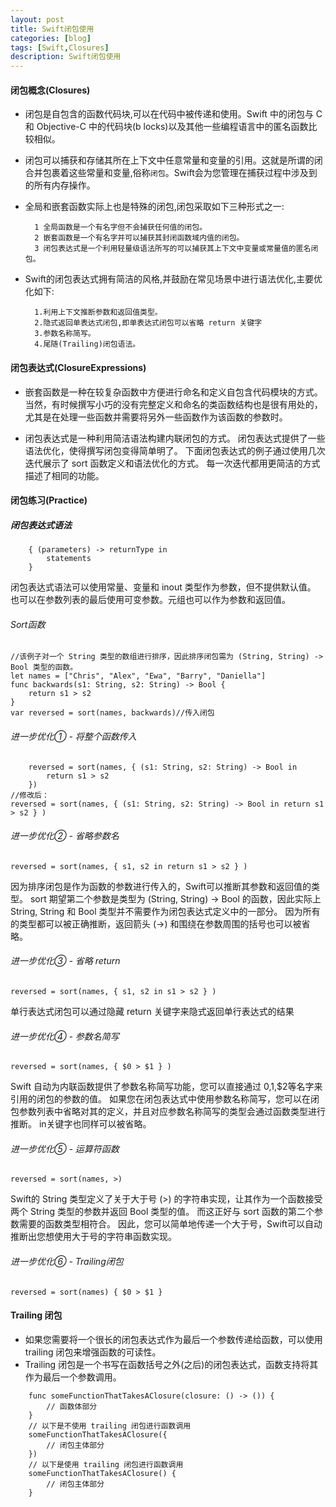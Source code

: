 ```yaml
---
layout: post
title: Swift闭包使用
categories: [blog]
tags: [Swift,Closures]
description: Swift闭包使用
---
```


#### 闭包概念(Closures)
- 闭包是自包含的函数代码块,可以在代码中被传递和使用。Swift 中的闭包与 C 和 Objective-C 中的代码块(blocks)以及其他一些编程语言中的匿名函数比较相似。
- 闭包可以捕获和存储其所在上下文中任意常量和变量的引用。这就是所谓的闭合并包裹着这些常量和变量,俗称`闭包`。Swift会为您管理在捕获过程中涉及到的所有内存操作。
- 全局和嵌套函数实际上也是特殊的闭包,闭包采取如下三种形式之一:
		1 全局函数是一个有名字但不会捕获任何值的闭包。		2 嵌套函数是一个有名字并可以捕获其封闭函数域内值的闭包。		3 闭包表达式是一个利用轻量级语法所写的可以捕获其上下文中变量或常量值的匿名闭包。
- Swift的闭包表达式拥有简洁的风格,并鼓励在常见场景中进行语法优化,主要优化如下:

		1.利用上下文推断参数和返回值类型。
		2.隐式返回单表达式闭包,即单表达式闭包可以省略 return 关键字
		3.参数名称简写。
		4.尾随(Trailing)闭包语法。
		#### 闭包表达式(ClosureExpressions)
- 嵌套函数是一种在较复杂函数中方便进行命名和定义自包含代码模块的方式。 当然，有时候撰写小巧的没有完整定义和命名的类函数结构也是很有用处的，尤其是在处理一些函数并需要将另外一些函数作为该函数的参数时。

- 闭包表达式是一种利用简洁语法构建内联闭包的方式。 闭包表达式提供了一些语法优化，使得撰写闭包变得简单明了。 下面闭包表达式的例子通过使用几次迭代展示了 sort 函数定义和语法优化的方式。 每一次迭代都用更简洁的方式描述了相同的功能。

#### 闭包练习(Practice)

##### 闭包表达式语法
```
    { (parameters) -> returnType in
        statements
    } 
```
闭包表达式语法可以使用常量、变量和 inout 类型作为参数，但不提供默认值。 也可以在参数列表的最后使用可变参数。元组也可以作为参数和返回值。

###### Sort函数
```
//该例子对一个 String 类型的数组进行排序，因此排序闭包需为 (String, String) -> Bool 类型的函数。
let names = ["Chris", "Alex", "Ewa", "Barry", "Daniella"]
func backwards(s1: String, s2: String) -> Bool {
    return s1 > s2
}
var reversed = sort(names, backwards)//传入闭包
```

###### 进一步优化① - 将整个函数传入
```
    reversed = sort(names, { (s1: String, s2: String) -> Bool in
        return s1 > s2
    }) 
//修改后：
reversed = sort(names, { (s1: String, s2: String) -> Bool in return s1 > s2 } ) 

```
###### 进一步优化② - 省略参数名

```
reversed = sort(names, { s1, s2 in return s1 > s2 } ) 

```
因为排序闭包是作为函数的参数进行传入的，Swift可以推断其参数和返回值的类型。 sort 期望第二个参数是类型为 (String, String) -> Bool 的函数，因此实际上 String, String 和 Bool 类型并不需要作为闭包表达式定义中的一部分。 因为所有的类型都可以被正确推断，返回箭头 (->) 和围绕在参数周围的括号也可以被省略。

###### 进一步优化③ - 省略 return
```
reversed = sort(names, { s1, s2 in s1 > s2 } ) 

```
单行表达式闭包可以通过隐藏 return 关键字来隐式返回单行表达式的结果

###### 进一步优化④ - 参数名简写

```
reversed = sort(names, { $0 > $1 } ) 

```
Swift 自动为内联函数提供了参数名称简写功能，您可以直接通过 $0,$1,$2等名字来引用的闭包的参数的值。
如果您在闭包表达式中使用参数名称简写，您可以在闭包参数列表中省略对其的定义，并且对应参数名称简写的类型会通过函数类型进行推断。 in关键字也同样可以被省略。

###### 进一步优化⑤ - 运算符函数
```
reversed = sort(names, >) 

```
  Swift的 String 类型定义了关于大于号 (>) 的字符串实现，让其作为一个函数接受两个 String 类型的参数并返回 Bool 类型的值。 而这正好与 sort 函数的第二个参数需要的函数类型相符合。 因此，您可以简单地传递一个大于号，Swift可以自动推断出您想使用大于号的字符串函数实现。
  
###### 进一步优化⑥ - Trailing闭包
```
reversed = sort(names) { $0 > $1 } 

```  

#### Trailing 闭包
- 如果您需要将一个很长的闭包表达式作为最后一个参数传递给函数，可以使用 trailing 闭包来增强函数的可读性。
- Trailing 闭包是一个书写在函数括号之外(之后)的闭包表达式，函数支持将其作为最后一个参数调用。

```
    func someFunctionThatTakesAClosure(closure: () -> ()) {
        // 函数体部分
    }
    // 以下是不使用 trailing 闭包进行函数调用
    someFunctionThatTakesAClosure({
        // 闭包主体部分
    })
    // 以下是使用 trailing 闭包进行函数调用
    someFunctionThatTakesAClosure() {
        // 闭包主体部分
    } 
    
```		